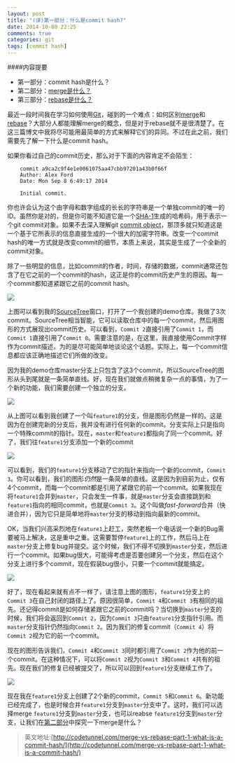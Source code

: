 ```yaml
---
layout: post
title: "(译)第一部分：什么是commit hash?"
date: 2014-10-08 22:25
comments: true
categories: git
tags: [commit hash]
---
```


####内容提要

* 第一部分：commit hash是什么？
* 第二部分：[merge是什么？](http://www.fusijie.com/blog/2014/10/15/what-is-a-merge/)
* 第三部分：[rebase是什么？](http://www.fusijie.com/blog/2014/11/18/what-is-a-rebase/)

最近一段时间我在学习如何使用[Git](http://git-scm.com/)，碰到的一个难点：如何区别[merge](http://git-scm.com/docs/git-merge)和[rebase](http://git-scm.com/docs/git-rebase)？大部分人都能理解merge的概念，但是对于rebase就不是很清楚了。在这三篇博文中我将尽可能用最简单的方式来解释它们的异同。不过在此之前，我们需要先了解一下什么是commit hash。

<!-- more -->

如果你看过自己的commit历史，那么对于下面的内容肯定不会陌生：

```
	commit a9ca2c9f4e1e0061075aa47cbb97201a43b0f66f 
	Author: Alex Ford 
	Date: Mon Sep 8 6:49:17 2014

	Initial commit.
```

你也许会认为这个由字母和数字组成的长长的字符串是一个单独commit的唯一的ID。虽然你是对的，但是你可能不知道它是一个[SHA-1](http://en.wikipedia.org/wiki/SHA-1)生成的哈希码，用于表示一个git commit对象。如果不去深入理解git [commit object](http://git-scm.com/book/en/Git-Internals-Git-Objects#Commit-Objects)，那顶多就只知道这是一个基于它所表示的信息直接生成的一个很大的加密字符串。改变一个commit hash的唯一方式就是改变commit的细节，本质上来说，其实是生成了一个全新的commit对象。

除了一些明显的信息，比如commit的作者，时间，存储的数据，commit通常还包含了在它之前的一个commit的hash，这正是你的commit历史产生的原因。每一个commit都知道紧跟它之前的commit hash。

![](http://i.imgur.com/mljhFlh.png)

上图可以看到我的[SourceTree](https://www.atlassian.com/software/sourcetree/overview)窗口，打开了一个我创建的demo仓库。我做了3次commit。SourceTree相当智能，它可以读取仓库中的每一个commit，然后用图形的方式展现出commit历史。可以看到，`Commit 2`直接引用了`Commit 1`，而`Commit 1`直接引用了`Commit 0`。需要注意的是，在这里，我直接使用Commit字样作为commit描述，为的是尽可能简单地谈论这个话题。实际上，每一个commit信息都应该正确地描述它们所做的改变。

因为我的demo仓库master分支上只包含了这3个commit，所以SourceTree的图形从头到尾就是一条简单直线。好，现在我们就做点稍微复杂一点的事情，为了一个新的功能，我们需要创建一个独立的分支。

![](http://i.imgur.com/S5o9qWL.png)

从上图可以看到我创建了一个叫`feature1`的分支，但是图形仍然是一样的。这是因为在创建完新的分支后，我并没有进行任何新的commit。分支实际上只是指向一个特殊commit的指针。现在，`master`和`feature1`都指向了同一个commit。好了，我们往`feature1`分支添加一个新的commit

![](http://i.imgur.com/qjIWl7F.png)

可以看到，我们的`feature1`分支移动了它的指针来指向一个新的commit，`Commit 3`。你可以看到，我们的图形*仍然*是一条简单的直线。这是因为到目前为止，仅有4个commit，而每一个commit都是引用了紧跟它的前一个commit。如果我现在将`feature1`合并到`master`，只会发生一件事，就是`master`分支会直接跳到和`feature1`指向的相同commit，也就是`Commit 3`。这个叫做*fast-forward*合并（快进合并），因为它只是简单地将`master`分支的移动到指向最新的commit。

OK，当我们兴高采烈地在`feature1`上赶工，突然老板一个电话说一个新的Bug需要被马上解决，这是重中之重。这需要暂停`feature1`上的工作，然后马上在`master`分支上修复bug并提交。这个时候，我们不得不切换到`master`分支，然后进行一个commit。如果bug很大，可能得考虑是否要创建另一个分支，然后在这个分支上进行多个commit，现在假装bug很小，只要一个commit就能搞定。

![](http://i.imgur.com/8MFZLBi.png)

好了，现在看起来就有点不一样了，请注意上图的图形，`feature1`分支上的`Commit 3`在自己封闭的路径上了。原因很简单，`Commit 4`和`Commit 3`有相同的祖先。还记得commit是如何存储紧跟它之前的commit吗？当切换到`master`分支的时候，我们将会返回到`Commit 2`，因为`Commit 3`只由`feature1`分支指针引用。而`master`分支指针仍然指向`Commit 2`。因为我们的修复commit（`Commit 4`）将`Commit 2`视为它的前一个commit。

现在的图形告诉我们，`Commit 4`和`Commit 3`同时都引用了`Commit 2`作为他的前一个commit。在这种情况下，可以将`Commit 2`视为`Commit 3`和`Commit 4`共有的祖先。现在我们的修复已经被提交了，所以可以回到`feature1`分支继续工作了。

![](http://i.imgur.com/kxDIgKl.png)

现在我在`feature1`分支上创建了2个新的commit，`Commit 5`和`Commit 6`。新功能已经完成了，也是时候合并`feature1`分支到`master`分支中了。这时，我们可以选择merge `feature1`分支到`master`分支，也可以reabse `feature1`分支到`master`分支，让我们在[第二部分](http://www.fusijie.com/blog/2014/10/15/what-is-a-merge/)中探究一下merge是什么？


>英文地址:[http://codetunnel.com/merge-vs-rebase-part-1-what-is-a-commit-hash/](http://codetunnel.com/merge-vs-rebase-part-1-what-is-a-commit-hash/)






